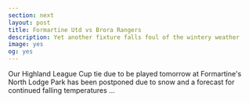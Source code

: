 ```yaml
---
section: next
layout: post
title: Formartine Utd vs Brora Rangers
description: Yet another fixture falls foul of the wintery weather
image: yes
og: yes
---
```

Our Highland League Cup tie due to be played tomorrow at Formartine's North Lodge Park has been postponed due to snow and a forecast for continued falling temperatures ...